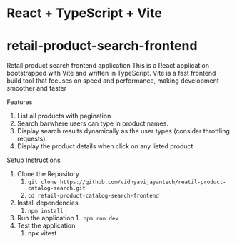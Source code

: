 # React + TypeScript + Vite

# retail-product-search-frontend
Retail product search frontend application
This is a React application bootstrapped with Vite and written in TypeScript. Vite is a fast frontend build tool that focuses on speed and performance, making development smoother and faster

Features
1. List all products with pagination
2. Search barwhere users can type in product names.
3. Display search results dynamically as the user types (consider throttling requests).
4. Display the product details when click on any listed product

Setup Instructions

1. Clone the Repository 
    1. `git clone https://github.com/vidhyavijayantech/reatil-product-catalog-search.git`
    2. `cd retail-product-catalog-search-frontend`
2. Install dependencies
    1. `npm install`
3. Run the application
    1.` npm run dev`
4. Test the application
    1. npx vitest